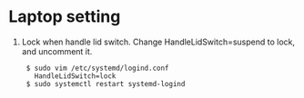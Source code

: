 Laptop setting
==============

1. Lock when handle lid switch.
   Change HandleLidSwitch=suspend to lock, and uncomment it.

        $ sudo vim /etc/systemd/logind.conf
          HandleLidSwitch=lock
        $ sudo systemctl restart systemd-logind
